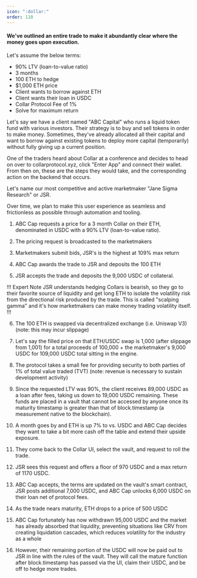 ```yaml
---
icon: ":dollar:"
order: 110
---
```

#### We've outlined an entire trade to make it abundantly clear where the money goes upon execution.

Let's assume the below terms:

- 90% LTV (loan-to-value ratio)
- 3 months
- 100 ETH to hedge
- $1,000 ETH price
- Client wants to borrow against ETH
- Client wants their loan in USDC
- Collar Protocol Fee of 1%
- Solve for maximum return

Let's say we have a client named "ABC Capital" who runs a liquid token fund with various investors. Their strategy is to buy and sell tokens in order to make money. Sometimes, they've already allocated all their capital and want to borrow against existing tokens to deploy more capital (temporarily) without fully giving up a current position.

One of the traders heard about Collar at a conference and decides to head on over to collarprotocol.xyz, click "Enter App" and connect their wallet. From then on, these are the steps they would take, and the corresponding action on the backend that occurs.

Let's name our most competitive and active marketmaker "Jane Sigma Research" or JSR.

Over time, we plan to make this user experience as seamless and frictionless as possible through automation and tooling.

1. ABC Cap requests a price for a 3 month Collar on their ETH, denominated in USDC with a 90% LTV (loan-to-value ratio).

2. The pricing request is broadcasted to the marketmakers

3. Marketmakers submit bids, JSR's is the highest at 109% max return

4. ABC Cap awards the trade to JSR and deposits the 100 ETH

5. JSR accepts the trade and deposits the 9,000 USDC of collateral.

!!! Expert Note
JSR understands hedging Collars is bearish, so they go to their favorite source of liquidity and get long ETH to isolate the volatility risk from the directional risk produced by the trade. This is called "scalping gamma" and it's how marketmakers can make money trading volatility itself.
!!!

6. The 100 ETH is swapped via decentralized exchange (i.e. Uniswap V3) (note: this may incur slippage)

7. Let's say the filled price on that ETH/USDC swap is 1,000 (after slippage from 1,001) for a total proceeds of 100,000 + the marketmaker's 9,000 USDC for 109,000 USDC total sitting in the engine.

8. The protocol takes a small fee for providing security to both parties of 1% of total value traded (TVT) (note: revenue is necessary to sustain development activity)

9. Since the requested LTV was 90%, the client receives 89,000 USDC as a loan after fees, taking us down to 19,000 USDC remaining. These funds are placed in a vault that cannot be accessed by anyone once its maturity timestamp is greater than that of block.timestamp (a measurement native to the blockchain).

10. A month goes by and ETH is up 7% to vs. USDC and ABC Cap decides they want to take a bit more cash off the table and extend their upside exposure.

11. They come back to the Collar UI, select the vault, and request to roll the trade.

12. JSR sees this request and offers a floor of 970 USDC and a max return of 1170 USDC.

13. ABC Cap accepts, the terms are updated on the vault's smart contract, JSR posts additional 7,000 USDC, and ABC Cap unlocks 6,000 USDC on their loan net of protocol fees.

14. As the trade nears maturity, ETH drops to a price of 500 USDC

15. ABC Cap fortunately has now withdrawn 95,000 USDC and the market has already absorbed that liquidity, preventing situations like CRV from creating liquidation cascades, which reduces volatility for the industry as a whole

16. However, their remaining portion of the USDC will now be paid out to JSR in line with the rules of the vault. They will call the mature function after block.timestamp has passed via the UI, claim their USDC, and be off to hedge more trades.